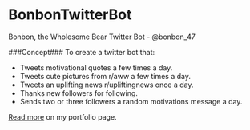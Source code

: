 # BonbonTwitterBot
Bonbon, the Wholesome Bear Twitter Bot - @bonbon_47

###Concept###
To create a twitter bot that:

- Tweets motivational quotes a few times a day.
- Tweets cute pictures from r/aww a few times a day.
- Tweets an uplifting news r/upliftingnews once a day.
- Thanks new followers for following.
- Sends two or three followers a random motivations message a day.

[Read more](https://eseite47.github.io/portfolio/bonbon.html) on my portfolio page.
